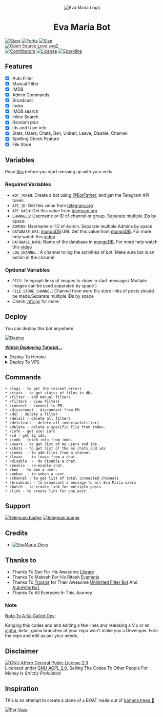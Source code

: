 <p align="center">
  <img src="assets/logo.jpg" alt="Eva Maria Logo">
</p>
<h1 align="center">
  <b>Eva Maria Bot</b>
</h1>


[![Stars](https://img.shields.io/github/stars/AM-ROBOTS/EvaMaria?style=flat-square&color=yellow)](https://github.com/AM-ROBOTS/EvaMaria/stargazers)
[![Forks](https://img.shields.io/github/forks/AM-ROBOTS/EvaMaria?style=flat-square&color=orange)](https://github.com/AM-ROBOTS/EvaMaria/fork)
[![Size](https://img.shields.io/github/repo-size/AM-ROBOTS/EvaMaria?style=flat-square&color=green)](https://github.com/AM-ROBOTS/EvaMaria/)   
[![Open Source Love svg2](https://badges.frapsoft.com/os/v2/open-source.svg?v=103)](https://github.com/AM-ROBOTS/EvaMaria)   
[![Contributors](https://img.shields.io/github/contributors/AM-ROBOTS/EvaMaria?style=flat-square&color=green)](https://github.com/AM-ROBOTS/EvaMaria/graphs/contributors)
[![License](https://img.shields.io/badge/License-AGPL-blue)](https://github.com/AM-ROBOTS/EvaMaria/blob/main/LICENSE)
[![Sparkline](https://stars.medv.io/8769ANURAG/EvaMaria.svg)](https://stars.medv.io/AM-ROBOTS/EvaMaria)


## Features

- [x] Auto Filter
- [x] Manual Filter
- [x] IMDB
- [x] Admin Commands
- [x] Broadcast
- [x] Index
- [x] IMDB search
- [x] Inline Search
- [x] Random pics
- [x] ids and User info 
- [x] Stats, Users, Chats, Ban, Unban, Leave, Disable, Channel
- [x] Spelling Check Feature
- [x] File Store
## Variables

Read [this](https://telegram.dog/Sources_cods) before you start messing up with your edits.

### Required Variables
* `BOT_TOKEN`: Create a bot using [@BotFather](https://telegram.dog/BotFather), and get the Telegram API token.
* `API_ID`: Get this value from [telegram.org](https://my.telegram.org/apps)
* `API_HASH`: Get this value from [telegram.org](https://my.telegram.org/apps)
* `CHANNELS`: Username or ID of channel or group. Separate multiple IDs by space
* `ADMINS`: Username or ID of Admin. Separate multiple Admins by space
* `DATABASE_URI`: [mongoDB](https://www.mongodb.com) URI. Get this value from [mongoDB](https://www.mongodb.com). For more help watch this [video](https://youtu.be/1G1XwEOnxxo)
* `DATABASE_NAME`: Name of the database in [mongoDB](https://www.mongodb.com). For more help watch this [video](https://youtu.be/Miajl2amrKo)
* `LOG_CHANNEL` : A channel to log the activities of bot. Make sure bot is an admin in the channel.
### Optional Variables
* `PICS`: Telegraph links of images to show in start message.( Multiple images can be used separated by space )
* `FILE_STORE_CHANNEL`: Channel from were file store links of posts should be made.Separate multiple IDs by space
* Check [info.py](https://github.com/8769ANURAG/EvaMaria/blob/master/info.py) for more


## Deploy
You can deploy this bot anywhere.

[![Deploy](https://cdn.scalingo.com/deploy/button.svg)](https://dashboard.scalingo.com/create/app?source=https://github.com/901980)


<i>**[Watch Deploying Tutorial...](https://youtu.be/Miajl2amrKo)**</i>

<details><summary>Deploy To Heroku</summary>
<p>
<br>
<a href="https://telegram.dog/XTZ_HerokuBot?start=QU0tUk9CT1RTL0V2YU1hcmlhIG1haW4">
  <img src="https://www.herokucdn.com/deploy/button.svg" alt="Deploy">
</a>
</p>
</details>

<details><summary>Deploy To VPS</summary>
<p>
<pre>
git clone https://github.com/AM-ROBOTS/EvaMaria
# Install Packages
pip3 install -U -r requirements.txt
Edit info.py with variables as given below then run bot
python3 bot.py
</pre>
</p>
</details>


## Commands
```
• /logs - to get the rescent errors
• /stats - to get status of files in db.
* /filter - add manual filters
* /filters - view filters
* /connect - connect to PM.
* /disconnect - disconnect from PM
* /del - delete a filter
* /delall - delete all filters
* /deleteall - delete all index(autofilter)
* /delete - delete a specific file from index.
* /info - get user info
* /id - get tg ids.
* /imdb - fetch info from imdb.
• /users - to get list of my users and ids.
• /chats - to get list of the my chats and ids 
• /index  - to add files from a channel
• /leave  - to leave from a chat.
• /disable  -  do disable a chat.
* /enable - re-enable chat.
• /ban  - to ban a user.
• /unban  - to unban a user.
• /channel - to get list of total connected channels
• /broadcast - to broadcast a message to all Eva Maria users
• /batch - to create link for multiple posts
• /link - to create link for one post
```
## Support
[![telegram badge](https://img.shields.io/badge/Telegram-Group-30302f?style=flat&logo=telegram)](https://telegram.dog/Technical_Help_Support_Bot)
[![telegram badge](https://img.shields.io/badge/Telegram-Channel-30302f?style=flat&logo=telegram)](https://telegram.dog/sources_cods)

## Credits 
* [![EvaMaria-Devs](https://img.shields.io/static/v1?label=EvaMaria&message=devs&color=critical)](https://telegram.dog/AM_ROBOTS)


## Thanks to 
 - Thanks To Dan For His Awesome [Library](https://github.com/pyrogram/pyrogram)
 - Thanks To Mahesh For His Ritesh [Evamaria](https://github.com/ritheshrkrm)
 - Thanks To [Trojanz](https://github.com/trojanzhex) for Their Awesome [Unlimited Filter Bot](https://github.com/TroJanzHEX/Unlimited-Filter-Bot) And [AutoFilterBoT](https://github.com/trojanzhex/auto-filter-bot)
 - Thanks To All Everyone In This Journey

### Note

[Note To A So Called Dev](https://telegram.dog/subin_works/203): 

Kanging this codes and and editing a few lines and releasing a V.x  or an [alpha](https://telegram.dog/subin_works/204), beta , gama branches of your repo won't make you a Developer.
Fork the repo and edit as per your needs.

## Disclaimer
[![GNU Affero General Public License 2.0](https://www.gnu.org/graphics/agplv3-155x51.png)](https://www.gnu.org/licenses/agpl-3.0.en.html#header)    
Licensed under [GNU AGPL 2.0.](https://github.com/EvamariaTG/evamaria/blob/master/LICENSE)
Selling The Codes To Other People For Money Is *Strictly Prohibited*.

## Inspiration
This is an attempt to create a clone of a BOAT made out of [banana trees 🌳](https://telegram.dog/GetTGLink/4187)

[![For Vaza](https://telegra.ph/file/e743b0c8a04252774bac2.jpg)](https://telegra.ph/file/98342dc186fd7484cba91.mp4 "Oru Kootam Vazhakalk samarpikkunnu")
